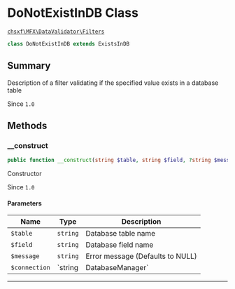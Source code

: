 # DoNotExistInDB Class

[`chsxf\MFX\DataValidator\Filters`](API-Namespace-DataValidator_Filters)

```php
class DoNotExistInDB extends ExistsInDB
```

## Summary

Description of a filter validating if the specified value exists in a database table

Since `1.0`

## Methods

### __construct

```php
public function __construct(string $table, string $field, ?string $message = null, DatabaseManager|string $connection = 'chsxf\MFX\DatabaseManager::DEFAULT_CONNECTION')
```

Constructor

Since `1.0`

#### Parameters

| Name          | Type                     | Description                                                                           |
| ------------- | ------------------------ | ------------------------------------------------------------------------------------- |
| `$table`      | `string`                 | Database table name                                                                   |
| `$field`      | `string`                 | Database field name                                                                   |
| `$message`    | `string`                 | Error message (Defaults to NULL)                                                      |
| `$connection` | `string|DatabaseManager` | Database connection name or instance (Default to DatabaseManager::DEFAULT_CONNECTION) |

---

